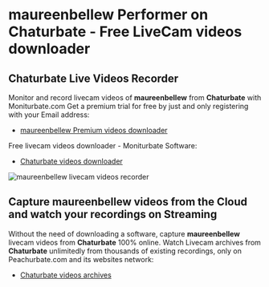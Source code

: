 # maureenbellew Performer on Chaturbate - Free LiveCam videos downloader

## Chaturbate Live Videos Recorder

Monitor and record livecam videos of **maureenbellew** from **Chaturbate** with Moniturbate.com
Get a premium trial for free by just and only registering with your Email address:
* [maureenbellew Premium videos downloader](https://moniturbate.com/request-demo-licence-key.html)

Free livecam videos downloader - Moniturbate Software:
* [Chaturbate videos downloader](https://moniturbate.com/moniturbate-download-software.html)

![maureenbellew livecam videos recorder](https://peachurnet.com/templates/moniturbate-software.png)


## Capture maureenbellew videos from the Cloud and watch your recordings on Streaming

Without the need of downloading a software, capture **maureenbellew** livecam videos from **Chaturbate** 100% online.
Watch Livecam archives from **Chaturbate** unlimitedly from thousands of existing recordings, only on Peachurbate.com and its websites network:
* [Chaturbate videos archives](https://peachurnet.com/)